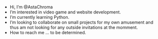 - Hi, I’m @AstaChroma
- I’m interested in video game and website development.
- I’m currently learning Python.
- I’m looking to collaborate on small projects for my own amusement and thus am not looking for any outside invitations at the momment.
- How to reach me ... to be determined.

<!---
AstaChroma/AstaChroma is a ✨ special ✨ repository because its `README.md` (this file) appears on your GitHub profile.
You can click the Preview link to take a look at your changes.
--->
